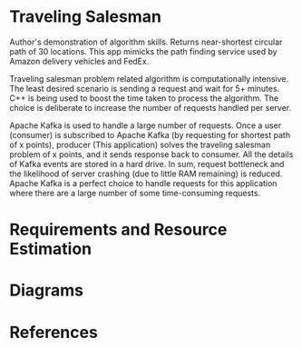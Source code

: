 # Traveling Salesman
Author's demonstration of algorithm skills. Returns near-shortest circular path of 30 locations. This app mimicks the path finding service used by Amazon delivery vehicles and FedEx. 

Traveling salesman problem related algorithm is computationally intensive. The least desired scenario is sending a request and wait for 5+ minutes. C++ is being used to boost the time taken to process the algorithm. The choice is deliberate to increase the number of requests handled per server.

Apache Kafka is used to handle a large number of requests. Once a user (consumer) is subscribed to Apache Kafka (by requesting for shortest path of x points), producer (This application) solves the traveling salesman problem of x points, and it sends response back to consumer. All the details of Kafka events are stored in a hard drive. In sum, request bottleneck and the likelihood of server crashing (due to little RAM remaining) is reduced. Apache Kafka is a perfect choice to handle requests for this application where there are a large number of some time-consuming requests.

# Requirements and Resource Estimation

# Diagrams

# References

